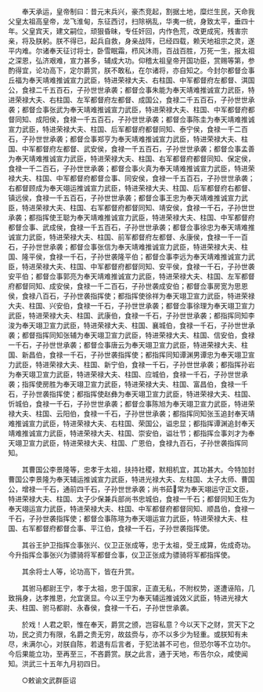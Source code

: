 <!-- { "loadSidebar": true } -->
　　奉天承运，皇帝制曰：昔元末兵兴，豪杰竞起，割据土地，糜烂生民，天命我父皇太祖高皇帝，龙飞淮甸，东征西讨，扫除祸乱，华夷一统，身致太平，垂四十年。父皇宾天，建文嗣位，顽狠昏昧，专任奸回，内作色荒，改更成宪，残害宗亲，将及朕躬。朕不得已，起兵自救，身亲战阵，已经四载，赖天地祖宗之灵，遂平内难。尔诸奉天征讨将士，卧雪眠霜，栉风沐雨，百战百胜，万死一生，报太祖之深恩，弘济艰难，宣力甚多，辅成大功。仰稽太祖皇帝开国功臣，赏赐等第，参酌得宜，论功高下，定尔爵赏，朕不敢私，在尔诸将，亦自知之。今封尔都督佥事丘福为奉天靖难推诚宣力武臣，特进荣禄大夫、右柱国、中军都督府左都督、淇国公，食禄二千五百石，子孙世世承袭；都督佥事朱能为奉天靖难推诚宣力武臣，特进荣禄大夫、右柱国、左军都督府左都督、成国公，食禄二千五百石，子孙世世承袭；都督佥事张武为奉天靖难推诚宣力武臣，特进荣禄大夫、柱国、中军都督府都督同知、成阳侯，食禄一千五百石，子孙世世承袭；都督佥事陈圭为奉天靖难推诚宣力武臣，特进荣禄大夫、柱国、后军都督府都督同知、泰宁侯，食禄一千二百石，子孙世世承袭；都督佥事郑亨为奉天靖难推诚宣力武臣，特进荣禄大夫、柱国、中军都督府左都督、武安侯，食禄一千五百石，子孙世世承袭；都督佥事孟善为奉天靖难推诚宣力武臣，特进荣禄大夫、柱国、右军都督府都督同知、保定侯，食禄一千二百石，子孙世世承袭；都督佥事火真为奉天靖难推诚宣力武臣，特进荣禄大夫、柱国、中军都督府都督佥事、同安侯，食禄一千五百石，子孙世世承袭；右都督顾成为奉天翊运推诚宣力武臣，特进荣禄大夫、柱国、后军都督府右都督、镇远侯，食禄一千五百石，子孙世世承袭；都督佥事王忠为奉天靖难推诚宣力武臣，特进荣禄大夫、柱国、右军都督府都督同知、靖安侯，食禄一千石，子孙世世承袭；都指挥使王聪为奉天靖难推诚宣力武臣，特进荣禄大夫、柱国、中军都督府都督佥事、武成侯，食禄一千五百石，子孙世世承袭；都督佥事徐忠为奉天靖难推诚宣力武臣，特进荣禄大夫、柱国、前军都督府左都督、永康侯，食禄一千一百石，子孙世世承袭；都督佥事张信为奉天靖难推诚宣力武臣，特进荣禄大夫、柱国、隆平侯，食禄一千石，子孙世袭隆平伯；都督佥事李远为奉天靖难推诚宣力武臣，特进荣禄大夫、柱国、中军都督府都督同知、安平侯，食禄一千石，子孙世袭安平伯；都督佥事郭亮为奉天靖难推诚宣力武臣，特进荣禄大夫、柱国、左军都督府都督同知、成安侯，食禄一千二百石，子孙世袭成安伯；都督佥事房宽为思恩侯，食禄八百石，子孙世袭指挥使；都指挥使徐祥为奉天翊卫宣力武臣，特进荣禄大夫、柱国、兴安伯，食禄一千石，子孙世世承袭；都督佥事徐理为奉天翊卫宣力武臣，特进荣禄大夫、柱国、武康伯，食禄一千石，子孙世世承袭；都指挥同知李浚为奉天翊卫宣力武臣，特进荣禄大夫、柱国、襄城伯，食禄一千石，子孙世世承袭；都督指挥同知张辅为奉天翊卫宣力武臣，特进荣禄大夫、柱国、信安伯，食禄一千石，子孙世世承袭；都督佥事唐云为奉天翊卫宣力武臣，特进荣禄大夫、柱国、新昌伯，食禄一千石，子孙世袭指挥使；都指挥同知谭渊男谭忠为奉天翊卫宣力武臣，特进荣禄大夫、柱国、新宁伯，食禄一千石，子孙世世承袭；都指挥孙岩为奉天翊卫宣力武臣，特进荣禄大夫、柱国、应城伯，食禄一千石，子孙世世承袭；指挥使房胜为奉天翊卫宣力武臣，特进荣禄大夫、柱国、富昌伯，食禄一千石，子孙世袭指挥使；都指挥使赵彝为奉天翊卫宣力武臣，特进荣禄大夫、柱国、忻城伯，食禄一千石，子孙世世承袭；都督佥事陈旭为奉天翊卫宣力武臣，特进荣禄大夫、柱国、云阳伯，食禄一千石，子孙世世承袭；都指挥同知张玉追封奉天靖难推诚宣力武臣，特进荣禄大夫、右柱国、荣国公，谥忠显；都指挥谭渊追封奉天靖难推诚宣力武臣，特进荣禄大夫、柱国、崇安伯，谥壮节；都指挥佥事刘才为奉天翊卫宣力武臣，特进荣禄大夫、柱国、广恩伯，食禄九百石，子孙世袭指挥同知。 

　　其曹国公李景隆等，忠孝于太祖，扶持社稷，默相机宜，其功甚大。今特加封曹国公李景隆为奉天辅运推诚宣力武臣，特进光禄大夫、左柱国、太子太师、曹国公，增禄一千石，通前四千石，子孙世世承袭；尚书茹常为奉天翊运守正文臣，特进荣禄大夫、柱国、太子少保兼兵部尚书忠城伯，食禄一千石；都督同知王佐为奉天翊运宣力武臣，特进荣禄大夫、柱国、中军都督府都督同知、顺昌伯，食禄一千石，子孙世袭指挥使；都督佥事陈瑄为奉天翊运宣力武臣，特进荣禄大夫、柱国、右军都督府都督佥事、平江伯，食禄一千石，子孙世袭指挥使。 

　　其谷王护卫指挥佥事张兴、仪卫正张成等，忠于太祖，受王成算，佐成奇功。今升指挥佥事张兴为骠骑将军都督佥事，仪卫正张成为骠骑将军都指挥使。 

　　其余将士人等，论功高下，皆在升赏。 

　　其驸马都尉王宁，孝于太祖，忠于国家，正直无私，不附权势，遂遭诬陷，几致捐身，达孝推恩，允宜褒显。今以王宁为奉天辅运推诚效义武臣，特进光禄大夫、柱国、驸马都尉、永春侯，食禄一千石，子孙世世承袭。 

　　於戏！人君之职，惟在奉天，爵赏之颁，岂容私意？今以天下之财，赏天下之功，民之资力有限，名爵之贵无穷，故兹赍与，亦不以多少为轻重。或朕知有未尽，未满尔心，对朕自陈，若退有后言者，于犯法甚不可也，但恐尔等不立功尔。今后果能立功，至再至三，不吝爵赏。朕之此言，通于天地，布告尔众，咸使闻知。洪武三十五年九月初四日。 

　　○敕谕文武群臣诏 

